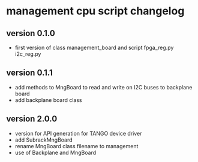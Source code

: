 # management cpu script changelog
## version 0.1.0
 - first version of class management_board and script fpga_reg.py i2c_reg.py
## version 0.1.1
 - add methods to MngBoard to read and write on I2C buses to backplane board
 - add backplane board class

## version 2.0.0
 - version for API generation for TANGO device driver
 - add SubrackMngBoard
 - rename MngBoard class filename to management
 - use of Backplane and MngBoard
 
 